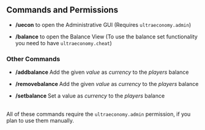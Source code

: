 ## Commands and Permissions

* **/uecon** to open the Administrative GUI
(Requires ``ultraeconomy.admin``)

* **/balance** to open the Balance View
(To use the balance set functionality you need to have ``ultraeconomy.cheat``)


### Other Commands

* **/addbalance <Player> <Currency> <Value>**
  Add the given *value* as *currency* to the *players* balance
  
* **/removebalance <Player> <Currency> <Value>**
  Add the given *value* as *currency* to the *players* balance
  
* **/setbalance <Player> <Currency> <Value>**
  Set a value as *currency* to the *players* balance

\
All of these commands require the ``ultraeconomy.admin`` permission, if you plan to use them manually.
